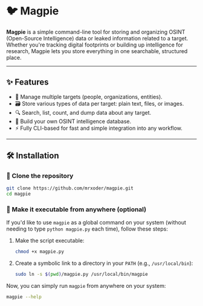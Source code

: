 # 🐦 Magpie

**Magpie** is a simple command-line tool for storing and organizing OSINT (Open-Source Intelligence) data or leaked information related to a target. Whether you're tracking digital footprints or building up intelligence for research, Magpie lets you store everything in one searchable, structured place.

---

## ✨ Features

- 📁 Manage multiple targets (people, organizations, entities).
- 🗃️ Store various types of data per target: plain text, files, or images.
- 🔍 Search, list, count, and dump data about any target.
- 🧠 Build your own OSINT intelligence database.
- ⚡ Fully CLI-based for fast and simple integration into any workflow.

---

## 🛠️ Installation

### 🔁 Clone the repository

```bash
git clone https://github.com/mrxoder/magpie.git
cd magpie
```
### 🚀 Make it executable from anywhere (optional)

If you'd like to use `magpie` as a global command on your system (without needing to type `python magpie.py` each time), follow these steps:

1. Make the script executable:

    ```bash
    chmod +x magpie.py
    ```

2. Create a symbolic link to a directory in your `PATH` (e.g., `/usr/local/bin`):

    ```bash
    sudo ln -s $(pwd)/magpie.py /usr/local/bin/magpie
    ```

Now, you can simply run `magpie` from anywhere on your system:

```bash
magpie --help
```
